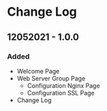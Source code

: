 # Change Log

## 12052021 - 1.0.0

### Added

* Welcome Page
* Web Server Group Page
  * Configuration Nginx Page
  * Configuration SSL Page
* Change Log



